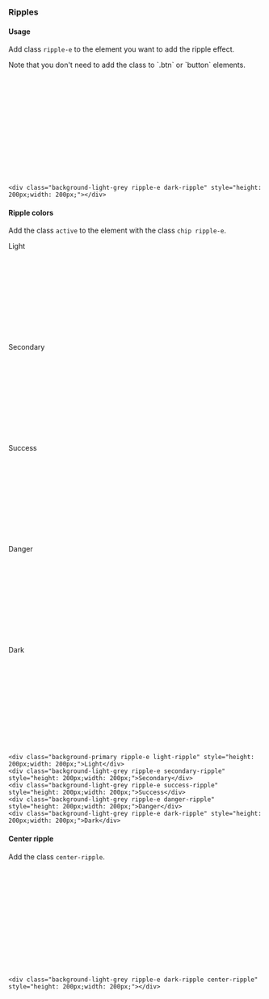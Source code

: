 ### Ripples

#### Usage
Add class `ripple-e` to the element you want to add the ripple effect.
<div class="alert alert-primary" role="alert">
    <p class="alert-message">Note that you don't need to add the class to `.btn` or `button` elements.</p>
</div>
<div class="p-4 m-1 background-light-grey">
	<div class="background-light-grey ripple-e dark-ripple elevation-1" style="height: 200px;width: 200px;"></div>	
</div> 

```
<div class="background-light-grey ripple-e dark-ripple" style="height: 200px;width: 200px;"></div>	
```

#### Ripple colors
Add the class `active` to the element with the class `chip ripple-e`.

<div class="p-4 m-1 background-light-grey">
	<div class="background-primary ripple-e light-ripple elevation-1" style="height: 200px;width: 200px;">Light</div>
	<div class="background-light-grey ripple-e secondary-ripple elevation-1" style="height: 200px;width: 200px;">Secondary</div>
	<div class="background-light-grey ripple-e success-ripple elevation-1" style="height: 200px;width: 200px;">Success</div>
	<div class="background-light-grey ripple-e danger-ripple elevation-1" style="height: 200px;width: 200px;">Danger</div>
	<div class="background-light-grey ripple-e dark-ripple elevation-1" style="height: 200px;width: 200px;">Dark</div>
</div>   

```
<div class="background-primary ripple-e light-ripple" style="height: 200px;width: 200px;">Light</div>
<div class="background-light-grey ripple-e secondary-ripple" style="height: 200px;width: 200px;">Secondary</div>
<div class="background-light-grey ripple-e success-ripple" style="height: 200px;width: 200px;">Success</div>
<div class="background-light-grey ripple-e danger-ripple" style="height: 200px;width: 200px;">Danger</div>
<div class="background-light-grey ripple-e dark-ripple" style="height: 200px;width: 200px;">Dark</div>
```

#### Center ripple
Add the class `center-ripple`.
<div class="p-4 m-1 background-light-grey">
	<div class="background-light-grey ripple-e dark-ripple center-ripple elevation-1" style="height: 200px;width: 200px;"></div>	
</div>   

```
<div class="background-light-grey ripple-e dark-ripple center-ripple" style="height: 200px;width: 200px;"></div>
```

